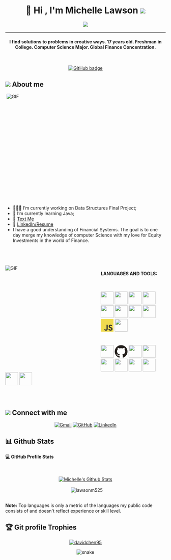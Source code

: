 <h1 align="center"> 👋 Hi , I'm Michelle Lawson <img src="https://media.giphy.com/media/hvRJCLFzcasrR4ia7z/giphy.gif" width="35"></h1>
<p align="center">
  <a href="https://github.com/DenverCoder1/readme-typing-svg"><img src="https://readme-typing-svg.herokuapp.com?lines=College+Freshman;Software+Developer;Finance+Freak;Always%20learning%20new%20things&center=true&width=500&height=50"></a>
</p>
<hr/>
<h4 align="center"> I find solutions to problems in creative ways. 17 years old. Freshman in College. Computer Science Major. Global Finance Concentration. </h4> 

<br>
<p align="center">
  <a href="https://github.com/lawsonm525?tab=followers">
    <img src="https://img.shields.io/github/followers/lawsonm525?label=Followers&logo=GitHub&style=for-the-badge" alt="GitHub badge" />
  </a>
<p align="center">

## <img src = "https://user-images.githubusercontent.com/63050133/156777293-72a6e681-2582-4a9d-ad92-09d1181d47c7.gif" width = 50px>  About me

<img align="right" alt="GIF" src="https://github.com/abhisheknaiidu/abhisheknaiidu/blob/master/code.gif?raw=true" width="500" height="350" />

<br><br>
- 👨🏽‍💻 I’m currently working on Data Structures Final Project;
- 🌱 I’m currently learning Java; 
- 💬 [Text Me](https://t.me/lawson_m)
- 📝 [LinkedIn/Resume](https://www.linkedin.com/in/michelle-naa-odarley-lawson-218894215/)
- I have a good understanding of Financial Systems. The goal is to one day merge my knowledge of computer Science with my love for Equity Investments in the world of Finance.
<br>

#

<a target="_blank"><img align="left" height="300" width="300" alt="GIF" src="https://github.com/JayantGoel001/JayantGoel001/blob/master/GIF/github.gif"></a>
<br/>
**LANGUAGES AND TOOLS:**  


<br/>
<br/>
<code><img height="40" width="40" src="https://mohammadijoo.ir/image/Assembly-logo.png"></code>
<code><img height="40" width="40" src="https://seeklogo.com/images/P/python-logo-A32636CAA3-seeklogo.com.png"></code>
<code><img height="40" width="40" src="https://cdn.worldvectorlogo.com/logos/tailwindcss.svg"></code>
<code><img height="40" width="40" src="https://seeklogo.com/images/H/html5-logo-EF92D240D7-seeklogo.com.png"></code>
<code><img height="40" width="40" src="https://seeklogo.com/images/Q/qt-logo-1631E0218A-seeklogo.com.png"></code>
<code><img height="40" width="40" src="https://brandeps.com/logo-download/C/C-Sharp-logo-vector-01.svg"></code>
<code><img height="40" width="40" src="https://seeklogo.com/images/T/tensorflow-logo-02FCED4F98-seeklogo.com.png"></code>
<code><img height="40" width="40" src="https://cdn.iconscout.com/icon/free/png-256/css-131-722685.png"></code>
<code><img height="40" width="40" src="https://raw.githubusercontent.com/github/explore/80688e429a7d4ef2fca1e82350fe8e3517d3494d/topics/javascript/javascript.png"></code>
<code><img height="40" width="40" src="https://img1.pnghut.com/1/12/11/qQ9tEEnkPt/comment-area-logo-brand-programmer.jpg"></code>

#
<code><img height="40" width="40" src="https://upload.wikimedia.org/wikipedia/commons/thumb/3/3f/Git_icon.svg/1024px-Git_icon.svg.png"></code>
<code><img height="40" width="40" src="https://raw.githubusercontent.com/github/explore/80688e429a7d4ef2fca1e82350fe8e3517d3494d/topics/github-api/github-api.png"></code>
<code><img height="40" width="40" src="https://icon-library.com/images/loading-icon-transparent-background/loading-icon-transparent-background-12.jpg"></code>
<code><img height="40" width="40" src="https://icon-library.com/images/loading-icon-transparent-background/loading-icon-transparent-background-12.jpg"></code>
<code><img height="40" width="40" src="https://icon-library.com/images/loading-icon-transparent-background/loading-icon-transparent-background-12.jpg"></code>
<code><img height="40" width="40" src="https://icon-library.com/images/loading-icon-transparent-background/loading-icon-transparent-background-12.jpg"></code>
<code><img height="40" width="40" src="https://icon-library.com/images/loading-icon-transparent-background/loading-icon-transparent-background-12.jpg"></code>
<code><img height="40" width="40" src="https://seeklogo.com/images/S/spotify-2015-logo-560E071CB7-seeklogo.com.png"></code>
<code><img height="40" width="40" src="https://upload.wikimedia.org/wikipedia/commons/a/ab/Linux_Logo_in_Linux_Libertine_Font.svg"></code>
<code><img height="40" width="40" src="https://seeklogo.com/images/K/kali-linux-logo-0EB0B3A81B-seeklogo.com.png"></code>

<br/>

#

## <img src="https://media.giphy.com/media/iY8CRBdQXODJSCERIr/giphy.gif" width="30px"> Connect with me
<p align="center">
<a href="michelle:lawson_m@soshgic.edu.gh"><img img src="https://img.shields.io/badge/gmail-%23EA4335.svg?style=plastic&logo=gmail&logoColor=white" alt="Gmail"/></a>
<a href="https://github.com/lawsonm525"><img src="https://img.shields.io/badge/github-%23181717.svg?style=plastic&logo=github&logoColor=white" alt="GitHub"/></a>
<a href="https://www.linkedin.com/in/michelle-naa-odarley-lawson-218894215/"><img src="https://img.shields.io/badge/linkedin-%230A66C2.svg?style=plastic&logo=linkedin&logoColor=white" alt="LinkedIn"/></a>
</p>


## 📊 Github Stats


  <summary><b>💻 GitHub Profile Stats</b></summary>
    <br/>
  <br/>
  <p align="center">
    <a href="https://github.com/lawsonm525/github-readme-stats"><img alt="Michelle's Github Stats" src="https://github-readme-stats.vercel.app/api?username=lawsonm525&show_icons=true&count_private=true&theme=highcontrast" height="192px"/></a>
<br/><br/>
  &nbsp;
<img src="https://github-readme-stats.vercel.app/api/top-langs?username=lawsonm525&langs_count=10&show_icons=true&locale=en&layout=compact&theme=highcontrast" alt="lawsonm525" height="192px"/>
  <br/>
<br/>

  <b>Note:</b> Top languages is only a metric of the languages my public code consists of and doesn't reflect experience or skill level.
  </p>


## :trophy: Git profile Trophies

<p align="center"> <a href="https://github.com/ryo-ma/github-profile-trophy"><img src="https://github-profile-trophy.vercel.app/?username=lawsonm525&layout=compact&theme=algolia" alt="davidchen95" /></a> </p>


<p align="center">
  <img src="https://github.com/akshitagupta15june/akshitagupta15june/blob/output/github-contribution-grid-snake.svg" alt="snake"></center>
</p>
<br>

<!-- https://github.com/Ayan-thecodeking/akshitagupta15june/blob/output/github-contribution-grid-snake.gif?raw=true -->
<!---
STAR-DEV95/STAR-DEV95 is a ✨ special ✨ repository because its `README.md` (this file) appears on your GitHub profile.
You can click the Preview link to take a look at your changes.
--->
